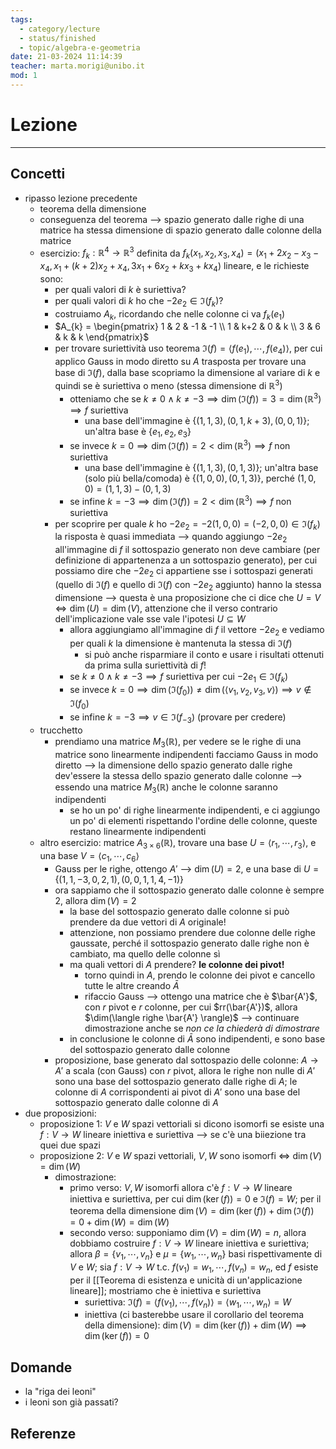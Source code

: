 ```yaml
---
tags:
  - category/lecture
  - status/finished
  - topic/algebra-e-geometria
date: 21-03-2024 11:14:39
teacher: marta.morigi@unibo.it
mod: 1
---
```

# Lezione
---
## Concetti
- ripasso lezione precedente
	- teorema della dimensione
	- conseguenza del teorema --> spazio generato dalle righe di una matrice ha stessa dimensione di spazio generato dalle colonne della matrice
	- esercizio: $f_{k}: \mathbb{R}^{4} \to \mathbb{R}^{3}$ definita da $f_{k}(x_{1}, x_{2}, x_{3}, x_{4}) = (x_{1}+2x_{2}-x_{3}-x_{4}, x_{1}+(k+2)x_{2}+x_{4}, 3x_{1}+6x_{2}+kx_{3}+kx_{4})$ lineare, e le richieste sono:
		- per quali valori di $k$ è suriettiva?
		- per quali valori di $k$ ho che $-2e_{2} \in \Im(f_{k})$?
		- costruiamo $A_{k}$, ricordando che nelle colonne ci va $f_{k}(e_{1})$
		- $A_{k} = \begin{pmatrix} 1 & 2 & -1 & -1 \\ 1 & k+2 & 0 & k \\ 3 & 6 & k & k \end{pmatrix}$
		- per trovare suriettività uso teorema $\Im(f) = \langle f(e_{1}), \cdots, f(e_{4}) \rangle$, per cui applico Gauss in modo diretto su $A$ trasposta per trovare una base di $\Im(f)$, dalla base scopriamo la dimensione al variare di $k$ e quindi se è suriettiva o meno (stessa dimensione di $\mathbb{R}^{3}$)
			- otteniamo che se $k \neq 0 \land k \neq -3 \implies \dim(\Im(f)) = 3 = \dim(\mathbb{R}^{3}) \implies f$ suriettiva
				- una base dell'immagine è $\{(1, 1, 3), (0, 1, k+3), (0, 0, 1)\}$; un'altra base è $\{e_{1}, e_{2}, e_{3}\}$
			- se invece $k = 0 \implies \dim(\Im(f)) = 2 < \dim(\mathbb{R}^{3}) \implies f$ non suriettiva
				- una base dell'immagine è $\{(1, 1, 3), (0, 1, 3)\}$; un'altra base (solo più bella/comoda) è $\{(1, 0, 0), (0, 1, 3)\}$, perché $(1, 0, 0) = (1, 1, 3) - (0, 1, 3)$
			- se infine $k = -3 \implies \dim(\Im(f)) = 2 < \dim(\mathbb{R}^{3}) \implies f$ non suriettiva
		- per scoprire per quale $k$ ho $-2e_{2} = -2(1, 0, 0) = (-2, 0, 0) \in \Im(f_{k})$ la risposta è quasi immediata --> quando aggiungo $-2e_{2}$ all'immagine di $f$ il sottospazio generato non deve cambiare (per definizione di appartenenza a un sottospazio generato), per cui possiamo dire che $-2e_{2}$ ci appartiene sse i sottospazi generati (quello di $\Im(f)$ e quello di $\Im(f)$ con $-2e_{2}$ aggiunto) hanno la stessa dimensione --> questa è una proposizione che ci dice che $U = V \iff \dim(U) = \dim(V)$, attenzione che il verso contrario dell'implicazione vale sse vale l'ipotesi $U \subseteq W$
			- allora aggiungiamo all'immagine di $f$ il vettore $-2e_{2}$ e vediamo per quali $k$ la dimensione è mantenuta la stessa di $\Im(f)$
				- si può anche risparmiare il conto e usare i risultati ottenuti da prima sulla suriettività di $f$!
			- se $k \neq 0 \land k \neq -3 \implies f$ suriettiva per cui $-2e_{1} \in \Im(f_{k})$
			- se invece $k = 0 \implies \dim(\Im(f_{0})) \neq \dim(\langle v_{1}, v_{2}, v_{3}, v \rangle) \implies v \notin \Im(f_{0})$
			- se infine $k = -3 \implies v \in \Im(f_{-3})$ (provare per credere)
	- trucchetto
		- prendiamo una matrice $M_{3}(\mathbb{R})$, per vedere se le righe di una matrice sono linearmente indipendenti facciamo Gauss in modo diretto --> la dimensione dello spazio generato dalle righe dev'essere la stessa dello spazio generato dalle colonne --> essendo una matrice $M_{3}(\mathbb{R})$ anche le colonne saranno indipendenti
			- se ho un po' di righe linearmente indipendenti, e ci aggiungo un po' di elementi rispettando l'ordine delle colonne, queste restano linearmente indipendenti
	- altro esercizio: matrice $A_{3 \times 6} (\mathbb{R})$, trovare una base $U = \langle r_{1}, \cdots, r_{3} \rangle$, e una base $V = \langle c_{1}, \cdots, c_{6} \rangle$
		- Gauss per le righe, ottengo $A'$ --> $\dim(U) = 2$, e una base di $U = \{(1, 1, -3, 0, 2, 1), (0, 0, 1, 1, 4, -1)\}$
		- ora sappiamo che il sottospazio generato dalle colonne è sempre 2, allora $\dim(V) = 2$
			- la base del sottospazio generato dalle colonne si può prendere da due vettori di $A$ originale!
			- attenzione, non possiamo prendere due colonne delle righe gaussate, perché il sottospazio generato dalle righe non è cambiato, ma quello delle colonne sì
			- ma quali vettori di $A$ prendere? **le colonne dei pivot!**
				- torno quindi in $A$, prendo le colonne dei pivot e cancello tutte le altre creando $\bar{A}$
				- rifaccio Gauss --> ottengo una matrice che è $\bar{A'}$, con $r$ pivot e $r$ colonne, per cui $rr(\bar{A'})$, allora $\dim(\langle righe \bar{A'} \rangle)$ --> continuare dimostrazione anche se _non ce la chiederà di dimostrare_
			- in conclusione le colonne di $\bar{A}$ sono indipendenti, e sono base del sottospazio generato dalle colonne
		- proposizione, base generato dal sottospazio delle colonne: $A \to A'$ a scala (con Gauss) con $r$ pivot, allora le righe non nulle di $A'$ sono una base del sottospazio generato dalle righe di $A$; le colonne di $A$ corrispondenti ai pivot di $A'$ sono una base del sottospazio generato dalle colonne di $A$
- due proposizioni:
	- proposizione 1: $V$ e $W$ spazi vettoriali si dicono isomorfi se esiste una $f: V \to W$ lineare iniettiva e suriettiva --> se c'è una biiezione tra quei due spazi
	- proposizione 2: $V$ e $W$ spazi vettoriali, $V, W$ sono isomorfi $\iff$ $\dim(V) = \dim(W)$
		- dimostrazione:
			- primo verso: $V, W$ isomorfi allora c'è $f: V \to W$ lineare iniettiva e suriettiva, per cui $\dim(\ker(f)) = 0$ e $\Im(f) = W$; per il teorema della dimensione $\dim(V) = \dim(\ker(f)) + \dim(\Im(f)) = 0 + \dim(W) = \dim(W)$
			- secondo verso: supponiamo $\dim(V) = \dim(W) = n$, allora dobbiamo costruire $f: V \to W$ lineare iniettiva e suriettiva; allora $\beta = \{v_{1}, \cdots, v_{n}\}$ e $\mu = \{w_{1}, \cdots, w_{n}\}$ basi rispettivamente di $V$ e $W$; sia $f: V \to W$ t.c. $f(v_{1}) = w_{1}, \cdots, f(v_{n}) = w_{n}$, ed $f$ esiste per il [[Teorema di esistenza e unicità di un'applicazione lineare]]; mostriamo che è iniettiva e suriettiva
				- suriettiva: $\Im(f) = \langle f(v_{1}), \cdots, f(v_{n}) \rangle = \langle w_{1}, \cdots, w_{n} \rangle = W$
				- iniettiva (ci basterebbe usare il corollario del teorema della dimensione): $\dim(V) = \dim(\ker(f)) + \dim(W) \implies \dim(\ker(f)) = 0$

## Domande
- la "riga dei leoni"
- i leoni son già passati?

## Referenze
